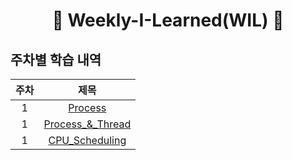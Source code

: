 <div align="center">
<h1>🍎 Weekly-I-Learned(WIL) 🍎 </h1>
</div>

## 주차별 학습 내역
|주차|제목|
|:-:|:-:|
|1|[Process]("https://github.com/JUNY0110/Weekly-I-Learned/blob/main/%EC%A4%80%EC%9A%A9/OS/Process.md")|
|1|[Process_&_Thread]("https://github.com/JUNY0110/Weekly-I-Learned/blob/main/%EC%A4%80%EC%9A%A9/OS/Process_%26_Thread.md")|
|1|[CPU_Scheduling]("https://github.com/JUNY0110/Weekly-I-Learned/blob/main/%EC%A4%80%EC%9A%A9/OS/CPU_Scheduling.md")|
